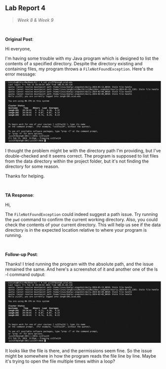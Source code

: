 ## Lab Report 4
> *Week 8 & Week 9*

<br />

**Original Post**: 

Hi everyone,

I'm having some trouble with my Java program which is designed to list the contents of a specified directory. Despite the directory existing and containing files, my program throws a `FileNotFoundException`. Here's the error message:

![Image](1.png)

I thought the problem might be with the directory path I'm providing, but I've double-checked and it seems correct. The program is supposed to list files from the data directory within the project folder, but it's not finding the directory for some reason.

Thanks for helping.

<br />

**TA Response**: 

Hi,

The `FileNotFoundException` could indeed suggest a path issue. Try running the `pwd` command to confirm the current working directory. Also, you could check the contents of your current directory. This will help us see if the data directory is in the expected location relative to where your program is running.

<br />

**Follow-up Post**: 

Thanks! I tried running the program with the absolute path, and the issue remained 
the same. And here's a screenshot of it and another one of the ls -l command output:

![Image](1.png)

It looks like the file is there, and the permissions seem fine. So the issue might 
be somewhere in how the program reads the file line by line. Maybe it's trying to open the file multiple times within a loop?
